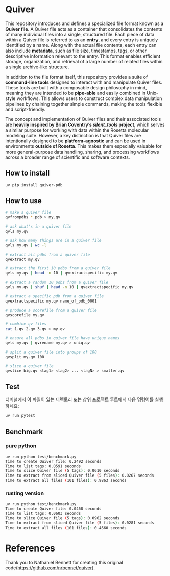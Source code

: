 # Quiver

This repository introduces and defines a specialized file format known as a **Quiver file**. A Quiver file acts as a container that consolidates the contents of many individual files into a single, structured file. Each piece of data within a Quiver file is referred to as an **entry**, and every entry is uniquely identified by a name. Along with the actual file contents, each entry can also include **metadata**, such as file size, timestamps, tags, or other descriptive information relevant to the entry. This format enables efficient storage, organization, and retrieval of a large number of related files within a single archive-like structure.

In addition to the file format itself, this repository provides a suite of **command-line tools** designed to interact with and manipulate Quiver files. These tools are built with a composable design philosophy in mind, meaning they are intended to be **pipe-able** and easily combined in Unix-style workflows. This allows users to construct complex data manipulation pipelines by chaining together simple commands, making the tools flexible and script-friendly.

The concept and implementation of Quiver files and their associated tools are **heavily inspired by Brian Coventry’s _silent_tools_ project**, which serves a similar purpose for working with data within the Rosetta molecular modeling suite. However, a key distinction is that Quiver files are intentionally designed to be **platform-agnostic** and can be used in environments **outside of Rosetta**. This makes them especially valuable for more general-purpose data handling, sharing, and processing workflows across a broader range of scientific and software contexts.

## How to install

```bash
uv pip install quiver-pdb
```

## How to use

```bash
# make a quiver file
qvfrompdbs *.pdb > my.qv

# ask what's in a quiver file
qvls my.qv

# ask how many things are in a quiver file
qvls my.qv | wc -l

# extract all pdbs from a quiver file
qvextract my.qv

# extract the first 10 pdbs from a quiver file
qvls my.qv | head -n 10 | qvextractspecific my.qv

# extract a random 10 pdbs from a quiver file
qvls my.qv | shuf | head -n 10 | qvextractspecific my.qv

# extract a specific pdb from a quiver file
qvextractspecific my.qv name_of_pdb_0001

# produce a scorefile from a quiver file
qvscorefile my.qv

# combine qv files
cat 1.qv 2.qv 3.qv > my.qv

# ensure all pdbs in quiver file have unique names
qvls my.qv | qvrename my.qv > uniq.qv

# split a quiver file into groups of 100
qvsplit my.qv 100

# slice a quiver file
qvslice big.qv <tag1> <tag2> ... <tagN> > smaller.qv
```

## Test

터미널에서 이 파일이 있는 디렉토리 또는 상위 프로젝트 루트에서 다음 명령어를 실행하세요:

```bash
uv run pytest
```

## Benchmark

### pure python

```bash
uv run python test/benchmark.py
Time to create Quiver file: 0.2492 seconds
Time to list tags: 0.0591 seconds
Time to slice Quiver file (5 tags): 0.0610 seconds
Time to extract from sliced Quiver file (5 files): 0.0267 seconds
Time to extract all files (101 files): 0.9863 seconds
```
### rusting version

```bash
uv run python test/benchmark.py
Time to create Quiver file: 0.0468 seconds
Time to list tags: 0.0603 seconds
Time to slice Quiver file (5 tags): 0.0962 seconds
Time to extract from sliced Quiver file (5 files): 0.0281 seconds
Time to extract all files (101 files): 0.4660 seconds
```

# References

Thank you to Nathaniel Bennett for creating this original code(https://github.com/nrbennet/quiver).
